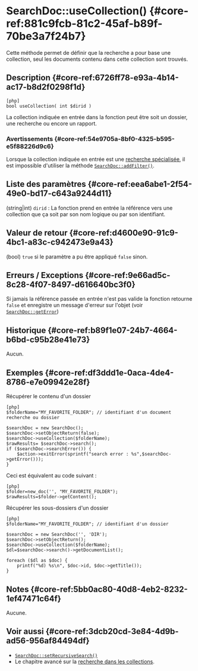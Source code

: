# SearchDoc::useCollection() {#core-ref:881c9fcb-81c2-45af-b89f-70be3a7f24b7}

<div class="short-description">
Cette méthode permet de définir que la recherche a pour base une collection, 
seul les documents contenu dans cette collection sont trouvés.
</div>


## Description {#core-ref:6726ff78-e93a-4b14-ac17-b8d2f0298f1d}

    [php]
    bool useCollection( int $dirid )

La collection indiquée en entrée dans la fonction peut être soit un dossier, 
une recherche ou encore un rapport.

### Avertissements {#core-ref:54e9705a-8bf0-4325-b595-e5f88226d9c6}

Lorsque la collection indiquée en entrée est une [recherche spécialisée][core-ref:ssearch],
il est impossible d'utiliser la méthode [`SearchDoc::addFilter()`][core-ref:SearchDoc::addFilter].

## Liste des paramètres {#core-ref:eea6abe1-2f54-49e0-bd17-c643a9244d11}

(string|int) `dirid`
:   La fonction prend en entrée la référence vers une collection que ça soit 
    par son nom logique ou par son identifiant.

## Valeur de retour {#core-ref:d4600e90-91c9-4bc1-a83c-c942473e9a43}

(bool) `true` si le paramètre a pu être appliqué `false` sinon.

## Erreurs / Exceptions {#core-ref:9e66ad5c-8c28-4f07-8497-d616640bc3f0}

Si jamais la référence passée en entrée n'est pas valide la fonction retourne
`false` et enregistre un message d'erreur sur l'objet 
(voir [`SearchDoc::getError`][searchDocGetError])

## Historique {#core-ref:b89f1e07-24b7-4664-b6bd-c95b28e41e73}

Aucun.

## Exemples {#core-ref:df3ddd1e-0aca-4de4-8786-e7e09942e28f}

Récupérer le contenu d'un dossier

    [php]
    $folderName="MY_FAVORITE_FOLDER"; // identifiant d'un document recherche ou dossier
    
    $searchDoc = new SearchDoc();
    $searchDoc->setObjectReturn(false);
    $searchDoc->useCollection($folderName);
    $rawResults= $searchDoc->search();
    if ($searchDoc->searchError()) {
        $action->exitError(sprintf("search error : %s",$searchDoc->getError()));
    }

Ceci est équivalent au code suivant :

    [php]
    $folder=new_doc('', "MY_FAVORITE_FOLDER");
    $rawResults=$folder->getContent();


Récupérer les sous-dossiers d'un dossier

    [php]
    $folderName="MY_FAVORITE_FOLDER"; // identifiant d'un dossier
    
    $searchDoc = new SearchDoc('', 'DIR');
    $searchDoc->setObjectReturn();
    $searchDoc->useCollection($folderName);
    $dl=$searchDoc->search()->getDocumentList();
    
    foreach ($dl as $doc) {
        printf("%d) %s\n", $doc->id, $doc->getTitle());
    }


## Notes {#core-ref:5bb0ac80-40d8-4eb2-8232-1ef47471c64f}

Aucune.

## Voir aussi {#core-ref:3dcb20cd-3e84-4d9b-ad56-956af84494df}

*   [`SearchDoc::setRecursiveSearch()`][setrecursivefolder]
*   Le chapitre avancé sur la [recherche dans les collections][advancedUseCollection].


<!-- links -->

[advancedUseCollection]:            #core-ref:7f084be4-ceb8-464d-81e4-8902da361aff
[core-ref:SearchDoc::addFilter]:    #core-ref:ec525c92-ab30-4861-aba1-7c2678df130a
[core-ref:ssearch]:                 #core-ref:1eb7c0ad-dabd-47e9-83bf-f9e3d4eca806
[searchDocGetError]:                #core-ref:e57302ed-319e-4d63-b817-7a22d0ead3f2
[setrecursivefolder]:               #core-ref:b99a6125-5a8b-420b-b1ce-f6a459f11612
